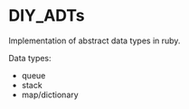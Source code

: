 # DIY_ADTs
Implementation of abstract data types in ruby. 

Data types:
- queue
- stack
- map/dictionary